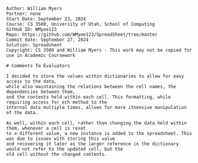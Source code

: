 ﻿~~~
Author: William Myers
Partner: none
Start Date: September 23, 2024
Course: CS 3500, University of Utah, School of Computing
GitHub ID: WMyee123
Repo: https://github.com/WMyee123/SpreadSheet/tree/master
Commit date: September 27, 2024
Solution: Spreadsheet
Copyright: CS 3500 and William Myers - This work may not be copied for use in Academic Coursework

# Comments To Evaluators

I decided to store the values within dictionaries to allow for easy access to the data, 
while also maintaining the relations between the cell names, the dependencies between them, 
and the contents held within each cell. This formatting, while requiring access for ech method to the 
internal data multiple times, allows for more itnensive manipulation of the data.

As well, within each cell, rather than changing the data held within them, whenever a cell is reset 
to a different value, a new instance is added to the spreadsheet. This was due to issues with storing this value 
and recovering it later as the larger reference in the dictionary would not refer to the updated cell, but the 
old cell without the changed contents.
~~~